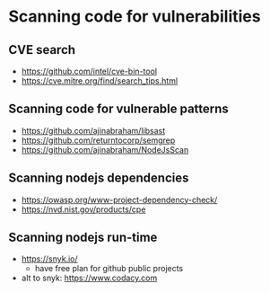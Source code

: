 # Scanning code for vulnerabilities

## CVE search

- https://github.com/intel/cve-bin-tool
- https://cve.mitre.org/find/search_tips.html

## Scanning code for vulnerable patterns

- https://github.com/ajinabraham/libsast
- https://github.com/returntocorp/semgrep
- https://github.com/ajinabraham/NodeJsScan

## Scanning nodejs dependencies

- https://owasp.org/www-project-dependency-check/
- https://nvd.nist.gov/products/cpe

## Scanning nodejs run-time

- https://snyk.io/
    - have free plan for github public projects
- alt to snyk: https://www.codacy.com
